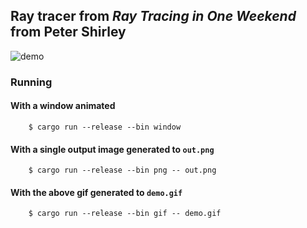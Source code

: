 ## Ray tracer from <i>Ray Tracing in One Weekend</i> from Peter Shirley

![demo](https://vesacdn.s3.eu-north-1.amazonaws.com/demo2.gif)

### Running

#### With a window animated

        $ cargo run --release --bin window

#### With a single output image generated to `out.png`
        
        $ cargo run --release --bin png -- out.png
        
#### With the above gif generated to `demo.gif`

        $ cargo run --release --bin gif -- demo.gif
